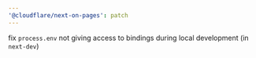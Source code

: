 ```yaml
---
'@cloudflare/next-on-pages': patch
---
```


fix `process.env` not giving access to bindings during local development (in `next-dev`)
